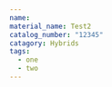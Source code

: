 ```yaml
---
name: 
material_name: Test2
catalog_number: "12345"
catagory: Hybrids
tags:
  - one
  - two
---
```

